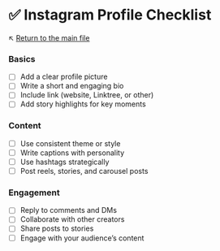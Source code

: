 # ✅ Instagram Profile Checklist

↖️ [Return to the main file](../README.md)

### Basics
- [ ] Add a clear profile picture
- [ ] Write a short and engaging bio
- [ ] Include link (website, Linktree, or other)
- [ ] Add story highlights for key moments

### Content
- [ ] Use consistent theme or style
- [ ] Write captions with personality
- [ ] Use hashtags strategically
- [ ] Post reels, stories, and carousel posts

### Engagement
- [ ] Reply to comments and DMs
- [ ] Collaborate with other creators
- [ ] Share posts to stories
- [ ] Engage with your audience’s content
